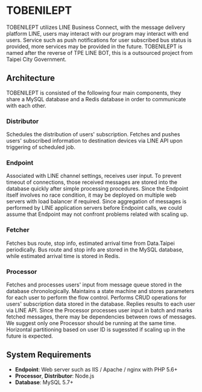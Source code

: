 TOBENILEPT
========================

TOBENILEPT utilizes LINE Business Connect, with the message delivery platform LINE, users may interact with our program may interact with end users. Service such as push notifications for user subscribed bus status is provided, more services may be provided in the future. TOBENILEPT is named after the reverse of TPE LINE BOT, this is a outsourced project from Taipei City Government.

## Architecture

TOBENILEPT is consisted of the following four main components, they share a MySQL database and a Redis database in order to communicate with each other.

### Distributor

Schedules the distribution of users' subscription. Fetches and pushes users' subscribed information to destination devices via LINE API upon triggering of scheduled job.

### Endpoint

Associated with LINE channel settings, receives user input. To prevent timeout of connections, those received messages are stored into the database quickly after simple processing procedures. Since the Endpoint itself involves no race condition, it may be deployed on multiple web servers with load balancer if required. Since aggregation of messages is performed by LINE application servers before Endpoint calls, we could assume that Endpoint may not confront problems related with scaling up.

### Fetcher

Fetches bus route, stop info, estimated arrival time from Data.Taipei periodically. Bus route and stop info are stored in the MySQL database, while estimated arrival time is stored in Redis.

### Processor

Fetches and processes users' input from message queue stored in the database chronologically. Maintains a state machine and stores parameters for each user to perform the flow control. Performs CRUD operations for users' subscription data stored in the database. Replies results to each user via LINE API. Since the Processor processes user input in batch and marks fetched messages, there may be dependencies between rows of messages. We suggest only one Processor should be running at the same time. Horizontal partitioning based on user ID is sugessted if scaling up in the future is expected.

## System Requirements
 - **Endpoint**: Web server such as IIS / Apache / nginx with PHP 5.6+
 - **Processor**, **Distributor**: Node.js
 - **Database**: MySQL 5.7+
